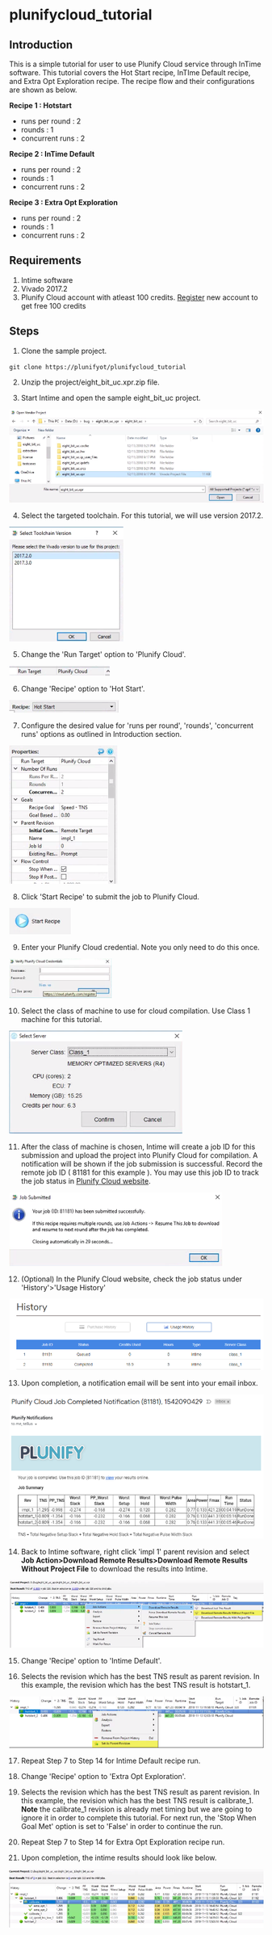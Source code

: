 # plunifycloud_tutorial
## Introduction
This is a simple tutorial for user to use Plunify Cloud service through InTime software. This tutorial covers the  Hot Start recipe, InTIme Default recipe, and Extra Opt Exploration recipe. The recipe flow and their configurations are shown as below.

**Recipe 1 : Hotstart**
  - runs per round  : 2
  - rounds          : 1
  - concurrent runs : 2
  
**Recipe 2 : InTime Default**
  - runs per round  : 2
  - rounds          : 1
  - concurrent runs : 2

**Recipe 3 : Extra Opt Exploration**
  - runs per round  : 2
  - rounds          : 1
  - concurrent runs : 2

## Requirements
1. Intime software
2. Vivado 2017.2
3. Plunify Cloud account with atleast 100 credits. [Register](https://cloud.plunify.com/register) new account to get free 100 credits

## Steps

1. Clone the sample project.

`git clone https://plunifyot/plunifycloud_tutorial`

2. Unzip the project/eight_bit_uc.xpr.zip file.

3. Start Intime and open the sample eight_bit_uc project.
<p align="left"><img src="images/open_project.png" /></p>

4. Select the targeted toolchain. For this tutorial, we will use version 2017.2.
<p align="left"><img src="images/select_toolchain.png" /></p>

5. Change the 'Run Target' option to 'Plunify Cloud'.
<p align="left"><img src="images/run_target_option.png" /></p>

6. Change 'Recipe' option to 'Hot Start'.
<p align="left"><img src="images/recipe_hotstart.png" /></p>

7. Configure the desired value for 'runs per round', 'rounds', 'concurrent runs' options as outlined in Introduction section.
<p align="left"><img src="images/hotstart_settings.png" /></p>

8. Click 'Start Recipe' to submit the job to Plunify Cloud.
<p align="left"><img src="images/start_recipe_icon.png" /></p>

9. Enter your Plunify Cloud credential. Note you only need to do this once.
<p align="left"><img src="images/user_creditial.png" /></p>

10. Select the class of machine to use for cloud compilation. Use Class 1 machine for this tutorial.
<p align="left"><img src="images/select_class_machine.png" /></p>

11. After the class of machine is chosen, Intime will create a job ID for this submission and upload the project into Plunify Cloud for compilation. A notification will be shown if the job submission is successful. Record the remote job ID ( 81181 for this example ). You may use this job ID to track the job status in [Plunify Cloud website](https://cloud.plunify.com/).
<p align="left"><img src="images/hotstart_job_submitted.png" /></p>

12. (Optional) In the Plunify Cloud website, check the job status under 'History'>'Usage History'
<p align="left"><img src="images/hotstart_job_status_web.png" /></p>

13. Upon completion, a notification email will be sent into your email inbox.
<p align="left"><img src="images/hotstart_job_completed_email_notification.png" /></p>

14. Back to Intime software, right click 'impl 1' parent revision and select **Job Action>Download Remote Results>Download Remote Results Without Project File** to download the results into Intime.
<p align="left"><img src="images/hotstart_download_results.png" /></p>

15. Change 'Recipe' option to 'Intime Default'.

16. Selects the revision which has the best TNS result as parent revision. In this example, the revision which has the best TNS result is hotstart_1.
<p align="left"><img src="images/intime_default_set_parent_revision.png" /></p>

17. Repeat Step 7 to Step 14 for Intime Default recipe run. 

18. Change 'Recipe' option to 'Extra Opt Exploration'.

19. Selects the revision which has the best TNS result as parent revision. In this example, the revision which has the best TNS result is calibrate_1. **Note** the calibrate_1 revision is already met timing but we are going to ignore it in order to complete this tutorial. For next run, the 'Stop When Goal Met' option is set to 'False' in order to continue the run. 

20. Repeat Step 7 to Step 14 for Extra Opt Exploration recipe run. 

21. Upon completion, the intime results should look like below.
<p align="left"><img src="images/final_result.png" /></p>
